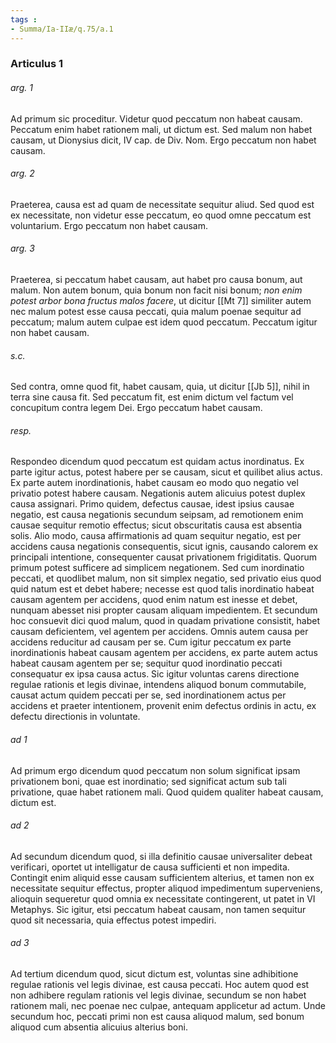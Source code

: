 ```yaml
---
tags : 
- Summa/Ia-IIæ/q.75/a.1
---
```


### Articulus 1

###### arg. 1
Ad primum sic proceditur. Videtur quod peccatum non habeat causam. Peccatum enim habet rationem mali, ut dictum est. Sed malum non habet causam, ut Dionysius dicit, IV cap. de Div. Nom. Ergo peccatum non habet causam.

###### arg. 2
Praeterea, causa est ad quam de necessitate sequitur aliud. Sed quod est ex necessitate, non videtur esse peccatum, eo quod omne peccatum est voluntarium. Ergo peccatum non habet causam.

###### arg. 3
Praeterea, si peccatum habet causam, aut habet pro causa bonum, aut malum. Non autem bonum, quia bonum non facit nisi bonum; *non enim potest arbor bona fructus malos facere*, ut dicitur [[Mt 7]] similiter autem nec malum potest esse causa peccati, quia malum poenae sequitur ad peccatum; malum autem culpae est idem quod peccatum. Peccatum igitur non habet causam.

###### s.c.
Sed contra, omne quod fit, habet causam, quia, ut dicitur [[Jb 5]], nihil in terra sine causa fit. Sed peccatum fit, est enim dictum vel factum vel concupitum contra legem Dei. Ergo peccatum habet causam.

###### resp.
Respondeo dicendum quod peccatum est quidam actus inordinatus. Ex parte igitur actus, potest habere per se causam, sicut et quilibet alius actus. Ex parte autem inordinationis, habet causam eo modo quo negatio vel privatio potest habere causam. Negationis autem alicuius potest duplex causa assignari. Primo quidem, defectus causae, idest ipsius causae negatio, est causa negationis secundum seipsam, ad remotionem enim causae sequitur remotio effectus; sicut obscuritatis causa est absentia solis. Alio modo, causa affirmationis ad quam sequitur negatio, est per accidens causa negationis consequentis, sicut ignis, causando calorem ex principali intentione, consequenter causat privationem frigiditatis. Quorum primum potest sufficere ad simplicem negationem. Sed cum inordinatio peccati, et quodlibet malum, non sit simplex negatio, sed privatio eius quod quid natum est et debet habere; necesse est quod talis inordinatio habeat causam agentem per accidens, quod enim natum est inesse et debet, nunquam abesset nisi propter causam aliquam impedientem. Et secundum hoc consuevit dici quod malum, quod in quadam privatione consistit, habet causam deficientem, vel agentem per accidens. Omnis autem causa per accidens reducitur ad causam per se. Cum igitur peccatum ex parte inordinationis habeat causam agentem per accidens, ex parte autem actus habeat causam agentem per se; sequitur quod inordinatio peccati consequatur ex ipsa causa actus. Sic igitur voluntas carens directione regulae rationis et legis divinae, intendens aliquod bonum commutabile, causat actum quidem peccati per se, sed inordinationem actus per accidens et praeter intentionem, provenit enim defectus ordinis in actu, ex defectu directionis in voluntate.

###### ad 1
Ad primum ergo dicendum quod peccatum non solum significat ipsam privationem boni, quae est inordinatio; sed significat actum sub tali privatione, quae habet rationem mali. Quod quidem qualiter habeat causam, dictum est.

###### ad 2
Ad secundum dicendum quod, si illa definitio causae universaliter debeat verificari, oportet ut intelligatur de causa sufficienti et non impedita. Contingit enim aliquid esse causam sufficientem alterius, et tamen non ex necessitate sequitur effectus, propter aliquod impedimentum superveniens, alioquin sequeretur quod omnia ex necessitate contingerent, ut patet in VI Metaphys. Sic igitur, etsi peccatum habeat causam, non tamen sequitur quod sit necessaria, quia effectus potest impediri.

###### ad 3
Ad tertium dicendum quod, sicut dictum est, voluntas sine adhibitione regulae rationis vel legis divinae, est causa peccati. Hoc autem quod est non adhibere regulam rationis vel legis divinae, secundum se non habet rationem mali, nec poenae nec culpae, antequam applicetur ad actum. Unde secundum hoc, peccati primi non est causa aliquod malum, sed bonum aliquod cum absentia alicuius alterius boni.

